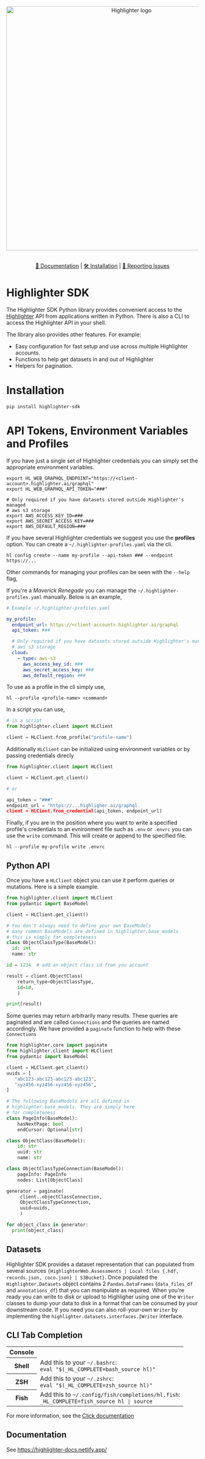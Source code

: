 <div align="center">
    <img width="640" src="https://highlighter-public.s3.ap-southeast-2.amazonaws.com/web/assets/Highlighter_Logo_Primary_Horizontal_RGB.png" alt="Highlighter logo">
</div>

<br />

<a href=“”></a>
<div align="center">
<a href="https://highlighter-docs.netlify.app/">📘 Documentation</a> |
<a href="#installation">🛠️ Installation</a> |
<a href="mailto:support@highlighter.ai"> 🤔 Reporting Issues</a> 
</div>

<h1>Highlighter SDK</h1>


The Highlighter SDK Python library provides convenient access to the [Highlighter](https://highlighter.ai) API from applications written in Python. There is also a CLI to access the Highlighter API in your shell.

The library also provides other features. For example:

* Easy configuration for fast setup and use across multiple Highlighter accounts.
* Functions to help get datasets in and out of Highlighter
* Helpers for pagination.


# Installation

```console
pip install highlighter-sdk
```


# API Tokens, Environment Variables and Profiles

If you have just a single set of Highlighter credentials you can simply set
the appropriate environment variables.

```
export HL_WEB_GRAPHQL_ENDPOINT="https://<client-account>.highlighter.ai/graphql"
export HL_WEB_GRAPHQL_API_TOKEN="###"

# Only required if you have datasets stored outside Highlighter's managed
# aws s3 storage
export AWS_ACCESS_KEY_ID=###
export AWS_SECRET_ACCESS_KEY=###
export AWS_DEFAULT_REGION=###
```

If you have several Highlighter credentials we suggest you use the
**profiles** option. You can create a `~/.highlighter-profiles.yaml` via the
cli.

```console
hl config create --name my-profile --api-token ### --endpoint https://...
```

Other commands for managing your profiles can be seen with the `--help` flag,

If you're a *Maverick Renegade* you can manage the `~/.highlighter-profiles.yaml`
manually. Below is an example,

```yaml
# Example ~/.highlighter-profiles.yaml

my_profile:
  endpoint_url: https://<client-account>.highlighter.ai/graphql
  api_token: ###

  # Only required if you have datasets stored outside Highlighter's managed
  # aws s3 storage
  cloud:
    - type: aws-s3
      aws_access_key_id: ###
      aws_secret_access_key: ###
      aws_default_region: ###
```

To use as a profile in the cli simply use,

```console
hl --profile <profile-name> <command>
```

In a script you can use,

```python
# in a script
from highlighter.client import HLClient

client = HLClient.from_profile("profile-name")
```

Additionally `HLClient` can be initialized using environment variables or
by passing credentials direcly

```python
from highlighter.client import HLClient

client = HLClient.get_client()

# or

api_token = "###"
endpoint_url = "https://...highligher.ai/graphql
client = HLCient.from_credential(api_token, endpoint_url)
```

Finally, if you are in the position where you want to write a specified profile's
credentials to an evnironment file such as `.env` or `.envrc` you can use
the `write` command. This will create or append to the specified file.

```console
hl --profile my-profile write .envrc
```

## Python API

Once you have a `HLClient` object you can use it perform queries or mutations. Here is a simple example.

```python
from highlighter.client import HLClient
from pydantic import BaseModel

client = HLClient.get_client()

# You don't always need to define your own BaseModels
# many common BaseModels are defined in highlighter.base_models
# this is simply for completeness
class ObjectClassType(BaseModel):
  id: int
  name: str

id = 1234  # add an object class id from you account

result = client.ObjectClass(
    return_type=ObjectClassType,
    id=id,
    )

print(result)
```

Some queries may return arbitrarily many results. These queries are
paginated and are called `Connections` and the queries are named accordingly.
We have provided a `paginate` function to help with these `Connections`

```python
from highlighter.core import paginate
from highlighter.client import HLClient
from pydantic import BaseModel

client = HLClient.get_client()
uuids = [
   "abc123-abc123-abc123-abc123",
   "xyz456-xyz456-xyz456-xyz456",
]

# The following BaseModels are all defined in
# highlighter.base_models. They are simply here
# for completeness
class PageInfo(BaseModel):
    hasNextPage: bool
    endCursor: Optional[str]

class ObjectClass(BaseModel):
    id: str
    uuid: str
    name: str

class ObjectClassTypeConnection(BaseModel):
    pageInfo: PageInfo
    nodes: List[ObjectClass]

generator = paginate(
     client..objectClassConnection,
     ObjectClassTypeConnection,
     uuid=uuids,
     )

for object_class in generator:
  print(object_class)
```

## Datasets

Highlighter SDK provides a dataset representation that can populated
from several sources `{HighlighterWeb.Assessments | Local files {.hdf, records.json, coco.json} | S3Bucket}`.
Once populated the `Highlighter.Datasets` object contains 2 `Pandas.DataFrames`
(`data_files_df` and `annotations_df`) that you can manipulate as required. When you're
ready you can write to disk or upload to Highligher using one of the `Writer` classes
to dump your data to disk in a format that can be consumed by your downstream code.
If you need you can also roll-your-own `Writer` by implementing the `highlighter.datasets.interfaces.IWriter` interface.

## CLI Tab Completion

<table>
    <tr>
        <th>Console</th>
        <td>
        </td>
    </tr>
    <tr>
        <th>Shell</th>
        <td>
          Add this to your <code>~/.bashrc</code>:<br>
          <code>eval "$(_HL_COMPLETE=bash_source hl)"</code><br>
        </td>
    </tr>
    <tr>
        <th>ZSH</th>
        <td>
          Add this to your <code>~/.zshrc</code>:<br>
          <code>eval "$(_HL_COMPLETE=zsh_source hl)"</code><br>
        </td>
    </tr>
    <tr>
        <th>Fish</th>
        <td>
          Add this to <code>~/.config/fish/completions/hl.fish</code>:<br>
          <code>_HL_COMPLETE=fish_source hl | source</code>
        </td>
    </tr>
</table>

For more information, see the [Click documentation](https://click.palletsprojects.com/en/8.1.x/shell-completion/#enabling-completion)

## Documentation

See https://highlighter-docs.netlify.app/
